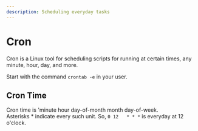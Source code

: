 ```yaml
---
description: Scheduling everyday tasks
---
```


# Cron

Cron is a Linux tool for scheduling scripts for running at certain times, any minute, hour, day, and more.

Start with the command `crontab -e` in your user.

## Cron Time

Cron time is 'minute hour day-of-month month day-of-week.   
Asterisks \* indicate every such unit. So, `0 12   * * *` is everyday at 12 o'clock.



